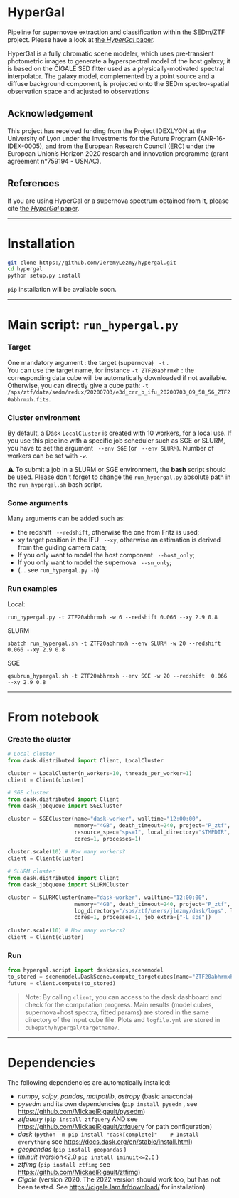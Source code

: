 # HyperGal

Pipeline for supernovae extraction and classification within the SEDm/ZTF project. Please have a look at [the _HyperGal_ paper](https://arxiv.org/abs/2209.10882).

HyperGal is a fully chromatic scene modeler, which uses pre-transient photometric images to generate a hyperspectral model of the host galaxy; it is based on the CIGALE SED fitter used as a physically-motivated spectral interpolator. The galaxy model, complemented by a point source and a diffuse background component, is projected onto the SEDm spectro-spatial observation space and adjusted to observations

## Acknowledgement

This project has received funding from the Project IDEXLYON at the University of Lyon under the Investments for the Future Program (ANR-16-IDEX-0005), and from the European Research Council (ERC) under the European Union’s Horizon 2020 research and innovation programme (grant agreement n°759194 - USNAC).

## References
If you are using HyperGal or a supernova spectrum obtained from it, please cite [the _HyperGal_ paper](https://arxiv.org/abs/2209.10882).
***
# Installation

```bash
git clone https://github.com/JeremyLezmy/hypergal.git
cd hypergal
python setup.py install
```
``` pip ``` installation will be available soon.

*** 

# Main script: ```run_hypergal.py```

### Target

One mandatory argument : the target (supernova) ``` -t``` .  
You can use the target name, for instance ```-t ZTF20abhrmxh``` : the corresponding data cube will be automatically downloaded if not available. 
Otherwise, you can directly give a cube path:
```-t /sps/ztf/data/sedm/redux/20200703/e3d_crr_b_ifu_20200703_09_58_56_ZTF20abhrmxh.fits```.

### Cluster environment

By default, a Dask ```LocalCluster``` is created with 10 workers, for a local use. If you use this pipeline with a specific job scheduler such as SGE or SLURM, you have to set the argument ``` --env SGE``` (or ``` --env SLURM```).
Number of workers can be set with ```-w```.

:warning: To submit a job in a SLURM or SGE environment, the **bash** script should be used. Please don't forget to change the ```run_hypergal.py``` absolute path in the ```run_hypergal.sh``` bash script.

### Some arguments

Many arguments can be added such as:
- the redshift ``` --redshift```, otherwise the one from Fritz is used;
- xy target position in the IFU ``` --xy```, otherwise an estimation is derived from the guiding camera data;
- If you only want to model the host component ``` --host_only```;
- If you only want to model the supernova ``` --sn_only```;
- (... see ```run_hypergal.py -h```)

### Run examples

Local:
``` 
run_hypergal.py -t ZTF20abhrmxh -w 6 --redshift 0.066 --xy 2.9 0.8
```
SLURM
``` 
sbatch run_hypergal.sh -t ZTF20abhrmxh --env SLURM -w 20 --redshift  0.066 --xy 2.9 0.8
```
SGE
``` 
qsubrun_hypergal.sh -t ZTF20abhrmxh --env SGE -w 20 --redshift  0.066 --xy 2.9 0.8
```
***
# From notebook
### Create the cluster
```python
# Local cluster
from dask.distributed import Client, LocalCluster

cluster = LocalCluster(n_workers=10, threads_per_worker=1)
client = Client(cluster)
```
```python
# SGE cluster
from dask.distributed import Client
from dask_jobqueue import SGECluster

cluster = SGECluster(name="dask-worker", walltime="12:00:00",
					 memory="4GB", death_timeout=240, project="P_ztf",
					 resource_spec="sps=1", local_directory="$TMPDIR",
					 cores=1, processes=1)
					 
cluster.scale(10) # How many workers?
client = Client(cluster)
```
```python
# SLURM cluster
from dask.distributed import Client
from dask_jobqueue import SLURMCluster

cluster = SLURMCluster(name="dask-worker", walltime="12:00:00",
					 memory="4GB", death_timeout=240, project="P_ztf",
					 log_directory="/sps/ztf/users/jlezmy/dask/logs", local_directory="$TMPDIR",
					 cores=1, processes=1, job_extra=["-L sps"])
					 
cluster.scale(10) # How many workers?
client = Client(cluster)
```

### Run
```python
from hypergal.script import daskbasics,scenemodel
to_stored = scenemodel.DaskScene.compute_targetcubes(name="ZTF20abhrmxh", client=client)
future = client.compute(to_stored)
```
> Note: By calling ```client```, you can access to the dask dashboard and check for the computation progress.
> Main results (model cubes, supernova+host spectra, fitted params) are stored in the same directory of the input cube file. Plots and ```logfile.yml``` are stored in ```cubepath/hypergal/targetname/```.

***

# Dependencies

The following dependencies are automatically installed:

- _numpy_, _scipy_, _pandas_, _matpotlib_, _astropy_ (basic anaconda)
- _pysedm_ and its own dependencies (```pip install pysedm``` , see https://github.com/MickaelRigault/pysedm) 
- _ztfquery_ (```pip install ztfquery``` AND see https://github.com/MickaelRigault/ztfquery for path configuration) 
- _dask_ (```python -m pip install "dask[complete]"    # Install everything``` see https://docs.dask.org/en/stable/install.html) 
- _geopandas_ (```pip install geopandas``` ) 
- _iminuit_ (version<2.0 ```pip install iminuit<=2.0``` ) 
- _ztfimg_ (```pip install ztfimg``` see https://github.com/MickaelRigault/ztfimg)
- _Cigale_ (version 2020. The 2022 version should work too, but has not been tested. See https://cigale.lam.fr/download/ for installation)
